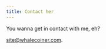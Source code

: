 ```yaml
---
title: Contact her
---
```


You wanna get in contact with me, eh?

[site@whalecoiner.com](mailto:site@whalecoiner.com).
